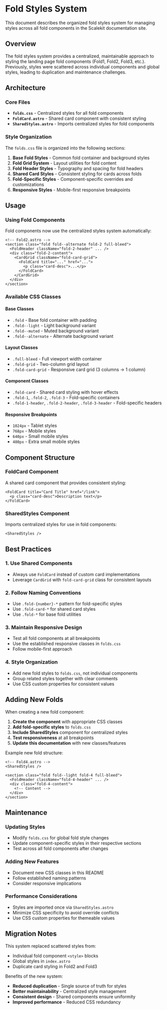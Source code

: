 # Fold Styles System

This document describes the organized fold styles system for managing styles across all fold components in the Scalekit documentation site.

## Overview

The fold styles system provides a centralized, maintainable approach to styling the landing page fold components (Fold1, Fold2, Fold3, etc.). Previously, styles were scattered across individual components and global styles, leading to duplication and maintenance challenges.

## Architecture

### Core Files

- **`folds.css`** - Centralized styles for all fold components
- **`FoldCard.astro`** - Shared card component with consistent styling
- **`SharedStyles.astro`** - Imports centralized styles for fold components

### Style Organization

The `folds.css` file is organized into the following sections:

1. **Base Fold Styles** - Common fold container and background styles
2. **Fold Grid System** - Layout utilities for fold content
3. **Fold Header Styles** - Typography and spacing for fold headers
4. **Shared Card Styles** - Consistent styling for cards across folds
5. **Fold-Specific Styles** - Component-specific overrides and customizations
6. **Responsive Styles** - Mobile-first responsive breakpoints

## Usage

### Using Fold Components

Fold components now use the centralized styles system automatically:

```astro
<!-- Fold2.astro -->
<section class="fold fold--alternate fold-2 full-bleed">
  <FoldHeader className="fold-2-header" ... />
  <div class="fold-2-content">
    <CardGrid className="fold-card-grid">
      <FoldCard title="..." href="...">
        <p class="card-desc">...</p>
      </FoldCard>
    </CardGrid>
  </div>
</section>
```

### Available CSS Classes

#### Base Classes

- `.fold` - Base fold container with padding
- `.fold--light` - Light background variant
- `.fold--muted` - Muted background variant
- `.fold--alternate` - Alternate background variant

#### Layout Classes

- `.full-bleed` - Full viewport width container
- `.fold-grid` - Two-column grid layout
- `.fold-card-grid` - Responsive card grid (3 columns → 1 column)

#### Component Classes

- `.fold-card` - Shared card styling with hover effects
- `.fold-1`, `.fold-2`, `.fold-3` - Fold-specific containers
- `.fold-1-header`, `.fold-2-header`, `.fold-3-header` - Fold-specific headers

#### Responsive Breakpoints

- `1024px` - Tablet styles
- `768px` - Mobile styles
- `640px` - Small mobile styles
- `480px` - Extra small mobile styles

## Component Structure

### FoldCard Component

A shared card component that provides consistent styling:

```astro
<FoldCard title="Card Title" href="/link">
  <p class="card-desc">Description text</p>
</FoldCard>
```

### SharedStyles Component

Imports centralized styles for use in fold components:

```astro
<SharedStyles />
```

## Best Practices

### 1. Use Shared Components

- Always use `FoldCard` instead of custom card implementations
- Leverage `CardGrid` with `fold-card-grid` class for consistent layouts

### 2. Follow Naming Conventions

- Use `.fold-{number}-*` pattern for fold-specific styles
- Use `.fold-card-*` for shared card styles
- Use `.fold-*` for base fold utilities

### 3. Maintain Responsive Design

- Test all fold components at all breakpoints
- Use the established responsive classes in `folds.css`
- Follow mobile-first approach

### 4. Style Organization

- Add new fold styles to `folds.css`, not individual components
- Group related styles together with clear comments
- Use CSS custom properties for consistent values

## Adding New Folds

When creating a new fold component:

1. **Create the component** with appropriate CSS classes
2. **Add fold-specific styles** to `folds.css`
3. **Include SharedStyles** component for centralized styles
4. **Test responsiveness** at all breakpoints
5. **Update this documentation** with new classes/features

Example new fold structure:

```astro
<!-- Fold4.astro -->
<SharedStyles />

<section class="fold fold--light fold-4 full-bleed">
  <FoldHeader className="fold-4-header" ... />
  <div class="fold-4-content">
    <!-- Content -->
  </div>
</section>
```

## Maintenance

### Updating Styles

- Modify `folds.css` for global fold style changes
- Update component-specific styles in their respective sections
- Test across all fold components after changes

### Adding New Features

- Document new CSS classes in this README
- Follow established naming patterns
- Consider responsive implications

### Performance Considerations

- Styles are imported once via `SharedStyles.astro`
- Minimize CSS specificity to avoid override conflicts
- Use CSS custom properties for themeable values

## Migration Notes

This system replaced scattered styles from:

- Individual fold component `<style>` blocks
- Global styles in `index.astro`
- Duplicate card styling in Fold2 and Fold3

Benefits of the new system:

- **Reduced duplication** - Single source of truth for styles
- **Better maintainability** - Centralized style management
- **Consistent design** - Shared components ensure uniformity
- **Improved performance** - Reduced CSS redundancy
